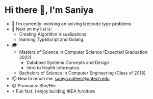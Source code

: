 # Hi there 👋, I'm Saniya

- 🌱 I’m currently: working on solving leetcode type problems
- 🔭 Next on my list is: 
    * Creating Algorithm Visualizations
    * learning TypeScript and Golang
- :mortar_board: 
    * Masters of Science in Computer Science (Expected Graduation: 2022)
         - Database Systems Concepts and Design
         - Intro to Health Informatics
    * Bachelors of Science in Computer Engineering (Class of 2018)
- 📫 How to reach me: saniya.nafees@gatech.edu
- 😄 Pronouns: She/Her
- ⚡ Fun fact: I enjoy building IKEA furniture
